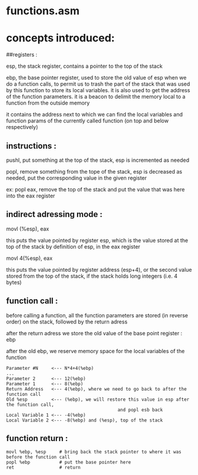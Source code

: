 functions.asm
=========


concepts introduced:
=========

##registers :

esp, the stack register, contains a pointer to the top of the stack

ebp, the base pointer register, used to store the old value of esp when we do a function calls, to permit us to trash the part of the stack that was used by this function to store its local variables. it is also used to get the address of the function parameters. it is a beacon to delimit the memory local to a function from the outside memory

it contains the address next to which we can find the local variables and function params of the currently called function (on top and below respectively)

## instructions :

pushl, put something at the top of the stack, esp is incremented as needed

popl, remove something from the tope of the stack, esp is decreased as needed, put the corresponding value in the given register

ex: popl eax, remove the top of the stack and put the value that was here into the eax register

## indirect adressing mode :

movl (%esp), eax

this puts the value pointed by register esp, which is the value stored at the top of the stack by definition of esp, in the eax register

movl 4(%esp), eax

this puts the value pointed by register address (esp+4), or the second value stored from the top of the stack, if the stack holds long integers (i.e. 4 bytes)

## function call :

before calling a function, all the function parameters are stored (in reverse order) on the stack, followed by the return adress

after the return adress we store the old value of the base point register : ebp

after the old ebp, we reserve memory space for the local variables of the function

```
Parameter #N     <--- N*4+4(%ebp)
...
Parameter 2      <--- 12(%ebp)
Parameter 1      <--- 8(%ebp)
Return Address   <--- 4(%ebp), where we need to go back to after the function call
Old %esp         <--- (%ebp), we will restore this value in esp after the function call, 
                                          and popl esb back
Local Variable 1 <--- -4(%ebp)
Local Variable 2 <--- -8(%ebp) and (%esp), top of the stack
```

## function return :

```
movl %ebp, %esp     # bring back the stack pointer to where it was before the function call
popl %ebp           # put the base pointer here 
ret                 # return
```



